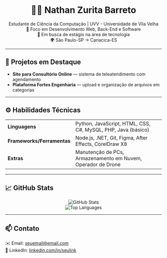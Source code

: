 <h1 align="center">👨‍💻 Nathan Zurita Barreto</h1>

<p align="center">
  Estudante de Ciência da Computação | UVV - Universidade de Vila Velha <br/>
  🧠 Foco em Desenvolvimento Web, Back-End e Software <br/>
  🚀 Em busca de estágio na área de tecnologia <br/>
  🌍 São Paulo-SP → Cariacica-ES
</p>

---

<h2>🧪 Projetos em Destaque</h2>

<ul>
  <li><strong>Site para Consultório Online</strong> — sistema de teleatendimento com agendamento</li>
  <li><strong>Plataforma Fortes Engenharia</strong> — upload e organização de arquivos em categorias</li>
</ul>

---

<h2>⚙️ Habilidades Técnicas</h2>

<table>
  <tr>
    <td><strong>Linguagens</strong></td>
    <td>Python, JavaScript, HTML, CSS, C#, MySQL, PHP, Java (básico)</td>
  </tr>
  <tr>
    <td><strong>Frameworks/Ferramentas</strong></td>
    <td>Node.js, .NET, Git, Figma, After Effects, CorelDraw X8</td>
  </tr>
  <tr>
    <td><strong>Extras</strong></td>
    <td>Manutenção de PCs, Armazenamento em Nuvem, Operador de Drone</td>
  </tr>
</table>

---

<h2>📈 GitHub Stats</h2>

<p align="center">
  <img src="https://github-readme-stats.vercel.app/api?username=nathanzurita&show_icons=true&theme=radical" alt="GitHub Stats"/>
  <br/>
  <img src="https://github-readme-stats.vercel.app/api/top-langs/?username=nathanzurita&layout=compact&theme=radical" alt="Top Languages"/>
</p>

---

<h2>📫 Contato</h2>

<p>
  ✉️ Email: <a href="mailto:seuemail@email.com">seuemail@email.com</a> <br/>
  🔗 LinkedIn: <a href="https://linkedin.com/in/seulink" target="_blank">linkedin.com/in/seulink</a>
</p>
